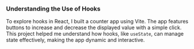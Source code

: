 ### Understanding the Use of Hooks  

To explore hooks in React, I built a counter app using Vite. The app features buttons to increase and decrease the displayed value with a simple click. This project helped me understand how hooks, like `useState`, can manage state effectively, making the app dynamic and interactive.
